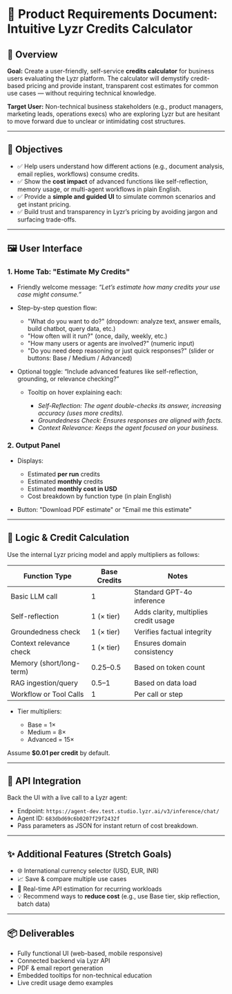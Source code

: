 # 🧾 Product Requirements Document: Intuitive Lyzr Credits Calculator

## 📌 Overview

**Goal:**
Create a user-friendly, self-service **credits calculator** for business users evaluating the Lyzr platform. The calculator will demystify credit-based pricing and provide instant, transparent cost estimates for common use cases — without requiring technical knowledge.

**Target User:**
Non-technical business stakeholders (e.g., product managers, marketing leads, operations execs) who are exploring Lyzr but are hesitant to move forward due to unclear or intimidating cost structures.

---

## 🎯 Objectives

* ✅ Help users understand how different actions (e.g., document analysis, email replies, workflows) consume credits.
* ✅ Show the **cost impact** of advanced functions like self-reflection, memory usage, or multi-agent workflows in plain English.
* ✅ Provide a **simple and guided UI** to simulate common scenarios and get instant pricing.
* ✅ Build trust and transparency in Lyzr’s pricing by avoiding jargon and surfacing trade-offs.

---

## 🖼️ User Interface

### **1. Home Tab: "Estimate My Credits"**

* Friendly welcome message: *“Let’s estimate how many credits your use case might consume.”*
* Step-by-step question flow:

  * "What do you want to do?" (dropdown: analyze text, answer emails, build chatbot, query data, etc.)
  * "How often will it run?" (once, daily, weekly, etc.)
  * "How many users or agents are involved?" (numeric input)
  * "Do you need deep reasoning or just quick responses?" (slider or buttons: Base / Medium / Advanced)
* Optional toggle: “Include advanced features like self-reflection, grounding, or relevance checking?”

  * Tooltip on hover explaining each:

    * *Self-Reflection: The agent double-checks its answer, increasing accuracy (uses more credits).*
    * *Groundedness Check: Ensures responses are aligned with facts.*
    * *Context Relevance: Keeps the agent focused on your business.*

### **2. Output Panel**

* Displays:

  * Estimated **per run** credits
  * Estimated **monthly** credits
  * Estimated **monthly cost in USD**
  * Cost breakdown by function type (in plain English)
* Button: "Download PDF estimate" or "Email me this estimate"

---

## 🧠 Logic & Credit Calculation

Use the internal Lyzr pricing model and apply multipliers as follows:

| Function Type            | Base Credits | Notes                                 |
| ------------------------ | ------------ | ------------------------------------- |
| Basic LLM call           | 1            | Standard GPT-4o inference             |
| Self-reflection          | 1 (× tier)   | Adds clarity, multiplies credit usage |
| Groundedness check       | 1 (× tier)   | Verifies factual integrity            |
| Context relevance check  | 1 (× tier)   | Ensures domain consistency            |
| Memory (short/long-term) | 0.25–0.5     | Based on token count                  |
| RAG ingestion/query      | 0.5–1        | Based on data load                    |
| Workflow or Tool Calls   | 1            | Per call or step                      |

* Tier multipliers:

  * Base = 1×
  * Medium = 8×
  * Advanced = 15×

Assume **\$0.01 per credit** by default.

---

## 🔌 API Integration

Back the UI with a live call to a Lyzr agent:

* Endpoint: `https://agent-dev.test.studio.lyzr.ai/v3/inference/chat/`
* Agent ID: `683dbd69c6b0207f29f2432f`
* Pass parameters as JSON for instant return of cost breakdown.

---

## ✨ Additional Features (Stretch Goals)

* 🌐 International currency selector (USD, EUR, INR)
* 📈 Save & compare multiple use cases
* 🔁 Real-time API estimation for recurring workloads
* 💡 Recommend ways to **reduce cost** (e.g., use Base tier, skip reflection, batch data)

---

## 📦 Deliverables

* Fully functional UI (web-based, mobile responsive)
* Connected backend via Lyzr API
* PDF & email report generation
* Embedded tooltips for non-technical education
* Live credit usage demo examples
